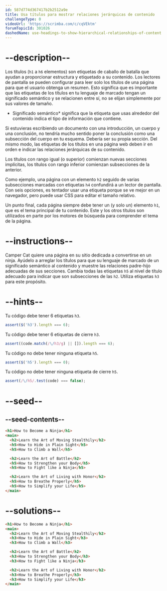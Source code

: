 ```yaml
---
id: 587d774d367417b2b2512a9e
title: Usa títulos para mostrar relaciones jerárquicas de contenido
challengeType: 0
videoUrl: 'https://scrimba.com/c/cqVEktm'
forumTopicId: 301026
dashedName: use-headings-to-show-hierarchical-relationships-of-content
---
```


# --description--

Los títulos (`h1` a `h6` elementos) son etiquetas de caballo de batalla que ayudan a proporcionar estructura y etiquetado a su contenido. Los lectores de pantalla se pueden configurar para leer solo los títulos de una página para que el usuario obtenga un resumen. Esto significa que es importante que las etiquetas de los títulos en tu lenguaje de marcado tengan un significado semántico y se relacionen entre sí, no se elijan simplemente por sus valores de tamaño.

* Significado semántico* significa que la etiqueta que usas alrededor del contenido indica el tipo de información que contiene.

Si estuvieras escribiendo un documento con una introducción, un cuerpo y una conclusión, no tendría mucho sentido poner la conclusión como una subsección del cuerpo en tu esquema. Debería ser su propia sección. Del mismo modo, las etiquetas de los títulos en una página web deben ir en orden e indicar las relaciones jerárquicas de su contenido.

Los títulos con rango igual (o superior) comienzan nuevas secciones implícitas, los títulos con rango inferior comienzan subsecciones de la anterior.

Como ejemplo, una página con un elemento `h2` seguido de varias subsecciones marcadas con etiquetas `h4` confundirá a un lector de pantalla. Con seis opciones, es tentador usar una etiqueta porque se ve mejor en un navegador, pero puede usar CSS para editar el tamaño relativo.

Un punto final, cada página siempre debe tener un (y solo un) elemento `h1`, que es el tema principal de tu contenido. Este y los otros títulos son utilizados en parte por los motores de búsqueda para comprender el tema de la página.

# --instructions--

Camper Cat quiere una página en su sitio dedicada a convertirse en un ninja. Ayúdelo a arreglar los títulos para que su lenguaje de marcado de un significado semántico al contenido y muestre las relaciones padre-hijo adecuadas de sus secciones. Cambia todas las etiquetas `h5` al nivel de título adecuado para indicar que son subsecciones de las `h2`. Utiliza etiquetas `h3` para este propósito.

# --hints--

Tu código debe tener 6 etiquetas `h3`.

```js
assert($('h3').length === 6);
```

Tu código debe tener 6 etiquetas de cierre `h3`.

```js
assert((code.match(/\/h3/g) || []).length === 6);
```

Tu código no debe tener ninguna etiqueta `h5`.

```js
assert($('h5').length === 0);
```

Tu código no debe tener ninguna etiqueta de cierre `h5`.

```js
assert(/\/h5/.test(code) === false);
```

# --seed--

## --seed-contents--

```html
<h1>How to Become a Ninja</h1>
<main>
  <h2>Learn the Art of Moving Stealthily</h2>
  <h5>How to Hide in Plain Sight</h5>
  <h5>How to Climb a Wall</h5>

  <h2>Learn the Art of Battle</h2>
  <h5>How to Strengthen your Body</h5>
  <h5>How to Fight like a Ninja</h5>

  <h2>Learn the Art of Living with Honor</h2>
  <h5>How to Breathe Properly</h5>
  <h5>How to Simplify your Life</h5>
</main>
```

# --solutions--

```html
<h1>How to Become a Ninja</h1>
<main>
  <h2>Learn the Art of Moving Stealthily</h2>
  <h3>How to Hide in Plain Sight</h3>
  <h3>How to Climb a Wall</h3>

  <h2>Learn the Art of Battle</h2>
  <h3>How to Strengthen your Body</h3>
  <h3>How to Fight like a Ninja</h3>

  <h2>Learn the Art of Living with Honor</h2>
  <h3>How to Breathe Properly</h3>
  <h3>How to Simplify your Life</h3>
</main>
```
